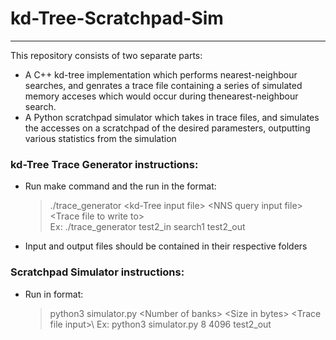 # kd-Tree-Scratchpad-Sim
---
This repository consists of two separate parts: 
- A C++ kd-tree implementation which performs nearest-neighbour searches, and genrates a trace file containing a series of simulated memory acceses which would occur during thenearest-neighbour search.
- A Python scratchpad simulator which takes in trace files, and simulates the accesses on a scratchpad of the desired paramesters, outputting various statistics from the simulation

### kd-Tree Trace Generator instructions:
- Run make command and the run in the format:
  >./trace_generator \<kd-Tree input file\>    \<NNS query input file\>    \<Trace file to write to\>\
  > Ex: ./trace_generator test2_in search1 test2_out
- Input and output files should be contained in their respective folders

### Scratchpad Simulator instructions:
- Run in format:
  >python3 simulator.py \<Number of banks\>  \<Size in bytes\>  \<Trace file input\>\ 
  >Ex: python3 simulator.py 8 4096 test2_out
